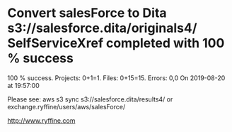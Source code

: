 # Convert salesForce to Dita s3://salesforce.dita/originals4/ SelfServiceXref completed with 100 % success

100 % success. Projects: 0+1=1.  Files: 0+15=15. Errors: 0,0  On 2019-08-20 at 19:57:00



Please see: aws s3 sync s3://salesforce.dita/results4/ or exchange.ryffine/users/aws/salesForce/

http://www.ryffine.com

